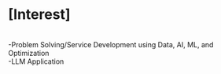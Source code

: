 # [Interest]
<br>-Problem Solving/Service Development using Data, AI, ML, and Optimization
<br>-LLM Application
